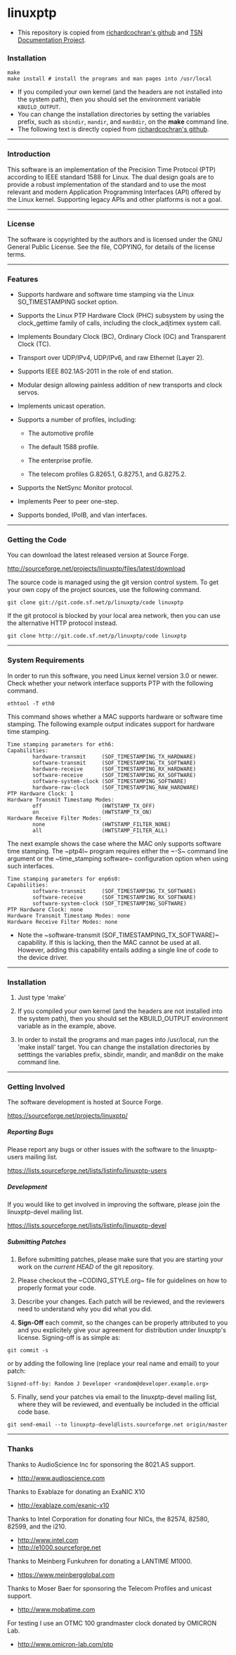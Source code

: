 # linuxptp

* This repository is copied from  [richardcochran's github](https://github.com/richardcochran/linuxptp.git) and [TSN Documentation Project](https://tsn.readthedocs.io/_downloads/f329e8dec804247b1dbb5835bd949e6f/check_clocks.c). 

### Installation

```
make
make install # install the programs and man pages into /usr/local
```

- If you compiled your own kernel (and the headers are not installed into the system path), then you should set the environment variable ```KBUILD_OUTPUT```. 
- You can change the installation directories by setting the variables prefix, such as ```sbindir```, ```mandir```, and ```man8dir```, on the **make** command line.
- The following text is directly copied from [richardcochran's github](https://github.com/richardcochran/linuxptp.git). 

---

### Introduction

  This software is an implementation of the Precision Time Protocol
  (PTP) according to IEEE standard 1588 for Linux. The dual design
  goals are to provide a robust implementation of the standard and to
  use the most relevant and modern Application Programming Interfaces
  (API) offered by the Linux kernel. Supporting legacy APIs and other
  platforms is not a goal.

---

### License

  The software is copyrighted by the authors and is licensed under the
  GNU General Public License. See the file, COPYING, for details of
  the license terms.

---

### Features

  - Supports hardware and software time stamping via the Linux
    SO_TIMESTAMPING socket option.

  - Supports the Linux PTP Hardware Clock (PHC) subsystem by using the
    clock_gettime family of calls, including the clock_adjtimex system
    call.

  - Implements Boundary Clock (BC), Ordinary Clock (OC) and
    Transparent Clock (TC).

  - Transport over UDP/IPv4, UDP/IPv6, and raw Ethernet (Layer 2).

  - Supports IEEE 802.1AS-2011 in the role of end station.

  - Modular design allowing painless addition of new transports and
    clock servos.

  - Implements unicast operation.

  - Supports a number of profiles, including:

    - The automotive profile

    - The default 1588 profile.

    - The enterprise profile.

    - The telecom profiles G.8265.1, G.8275.1, and G.8275.2.

  - Supports the NetSync Monitor protocol.

  - Implements Peer to peer one-step.

  - Supports bonded, IPoIB, and vlan interfaces.

---

### Getting the Code

  You can download the latest released version at Source Forge.

  http://sourceforge.net/projects/linuxptp/files/latest/download

  The source code is managed using the git version control system. To
  get your own copy of the project sources, use the following command.

```
git clone git://git.code.sf.net/p/linuxptp/code linuxptp
```

  If the git protocol is blocked by your local area network, then you
  can use the alternative HTTP protocol instead.

```
git clone http://git.code.sf.net/p/linuxptp/code linuxptp
```

---

### System Requirements

  In order to run this software, you need Linux kernel version 3.0 or
  newer.  Check whether your network interface supports PTP with the
  following command.

```
ethtool -T eth0
```

  This command shows whether a MAC supports hardware or software time
  stamping.  The following example output indicates support for
  hardware time stamping.

```
Time stamping parameters for eth6:
Capabilities:
        hardware-transmit     (SOF_TIMESTAMPING_TX_HARDWARE)
        software-transmit     (SOF_TIMESTAMPING_TX_SOFTWARE)
        hardware-receive      (SOF_TIMESTAMPING_RX_HARDWARE)
        software-receive      (SOF_TIMESTAMPING_RX_SOFTWARE)
        software-system-clock (SOF_TIMESTAMPING_SOFTWARE)
        hardware-raw-clock    (SOF_TIMESTAMPING_RAW_HARDWARE)
PTP Hardware Clock: 1
Hardware Transmit Timestamp Modes:
        off                   (HWTSTAMP_TX_OFF)
        on                    (HWTSTAMP_TX_ON)
Hardware Receive Filter Modes:
        none                  (HWTSTAMP_FILTER_NONE)
        all                   (HWTSTAMP_FILTER_ALL)
```

  The next example shows the case where the MAC only supports software
  time stamping.  The ~ptp4l~ program requires either the ~-S~ command
  line argument or the ~time_stamping software~ configuration option
  when using such interfaces.

```
Time stamping parameters for enp6s0:
Capabilities:
        software-transmit     (SOF_TIMESTAMPING_TX_SOFTWARE)
        software-receive      (SOF_TIMESTAMPING_RX_SOFTWARE)
        software-system-clock (SOF_TIMESTAMPING_SOFTWARE)
PTP Hardware Clock: none
Hardware Transmit Timestamp Modes: none
Hardware Receive Filter Modes: none
```

  * Note the ~software-transmit (SOF_TIMESTAMPING_TX_SOFTWARE)~
  capability.  If this is lacking, then the MAC cannot be used at
  all.  However, adding this capability entails adding a single line
  of code to the device driver.

---

### Installation

   1. Just type 'make' 

   2. If you compiled your own kernel (and the headers are not
      installed into the system path), then you should set the
      KBUILD_OUTPUT environment variable as in the example, above.

   3. In order to install the programs and man pages into /usr/local,
      run the 'make install' target. You can change the installation
      directories by setttings the variables prefix, sbindir, mandir,
      and man8dir on the make command line.

---

### Getting Involved

  The software development is hosted at Source Forge.

  https://sourceforge.net/projects/linuxptp/

##### Reporting Bugs

   Please report any bugs or other issues with the software to the
   linuxptp-users mailing list.

   https://lists.sourceforge.net/lists/listinfo/linuxptp-users

##### Development

   If you would like to get involved in improving the software, please
   join the linuxptp-devel mailing list.

   https://lists.sourceforge.net/lists/listinfo/linuxptp-devel

##### Submitting Patches

  1. Before submitting patches, please make sure that you are starting
    your work on the *current HEAD* of the git repository.

  2. Please checkout the ~CODING_STYLE.org~ file for guidelines on how to
    properly format your code.

  3. Describe your changes. Each patch will be reviewed, and the reviewers
    need to understand why you did what you did.

  4. **Sign-Off** each commit, so the changes can be properly attributed to
    you and you explicitely give your agreement for distribution under
    linuxptp's license. Signing-off is as simple as:

```
git commit -s
```

or by adding the following line (replace your real name and email)
to your patch:

```
Signed-off-by: Random J Developer <random@developer.example.org>
```

  5. Finally, send your patches via email to the linuxptp-devel mailing
    list, where they will be reviewed, and eventually be included in the
    official code base.

```
git send-email --to linuxptp-devel@lists.sourceforge.net origin/master
```

---

### Thanks

  Thanks to AudioScience Inc for sponsoring the 8021.AS support.

  - http://www.audioscience.com

  Thanks to Exablaze for donating an ExaNIC X10

  - http://exablaze.com/exanic-x10

  Thanks to Intel Corporation for donating four NICs, the 82574,
  82580, 82599, and the i210.

  - http://www.intel.com
  - http://e1000.sourceforge.net

  Thanks to Meinberg Funkuhren for donating a LANTIME M1000.

  - https://www.meinbergglobal.com

  Thanks to Moser Baer for sponsoring the Telecom Profiles and unicast
  support.

  - http://www.mobatime.com

  For testing I use an OTMC 100 grandmaster clock donated by OMICRON Lab.

  - http://www.omicron-lab.com/ptp
